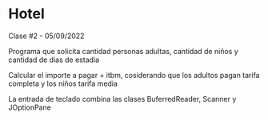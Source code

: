# Hotel
Clase #2 - 05/09/2022

Programa que solicita cantidad personas adultas, cantidad de niños y cantidad de dias de estadía

Calcular el importe a pagar + itbm, cosiderando que los adultos pagan tarifa
completa y los niños tarifa media

La entrada de teclado combina las clases BuferredReader, Scanner y JOptionPane
